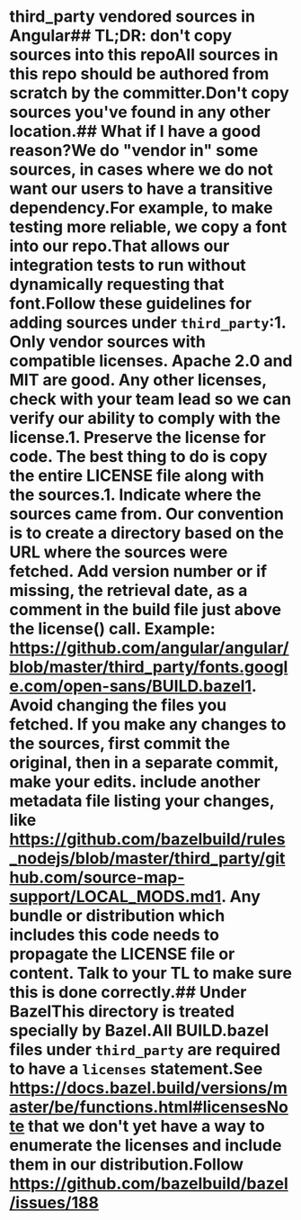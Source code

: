 # third_party vendored sources in Angular## TL;DR: don't copy sources into this repoAll sources in this repo should be authored from scratch by the committer.Don't copy sources you've found in any other location.## What if I have a good reason?We do "vendor in" some sources, in cases where we do not want our users to have a transitive dependency.For example, to make testing more reliable, we copy a font into our repo.That allows our integration tests to run without dynamically requesting that font.Follow these guidelines for adding sources under `third_party`:1. Only vendor sources with compatible licenses. Apache 2.0 and MIT are good. Any other licenses, check with your team lead so we can verify our ability to comply with the license.1. Preserve the license for code. The best thing to do is copy the entire LICENSE file along with the sources.1. Indicate where the sources came from. Our convention is to create a directory based on the URL where the sources were fetched. Add version number or if missing, the retrieval date, as a comment in the build file just above the license() call. Example: https://github.com/angular/angular/blob/master/third_party/fonts.google.com/open-sans/BUILD.bazel1. Avoid changing the files you fetched. If you make any changes to the sources, first commit the original, then in a separate commit, make your edits. include another metadata file listing your changes, like https://github.com/bazelbuild/rules_nodejs/blob/master/third_party/github.com/source-map-support/LOCAL_MODS.md1. Any bundle or distribution which includes this code needs to propagate the LICENSE file or content. Talk to your TL to make sure this is done correctly.## Under BazelThis directory is treated specially by Bazel.All BUILD.bazel files under `third_party` are required to have a `licenses` statement.See https://docs.bazel.build/versions/master/be/functions.html#licensesNote that we don't yet have a way to enumerate the licenses and include them in our distribution.Follow https://github.com/bazelbuild/bazel/issues/188